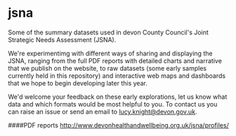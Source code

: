 # jsna
Some of the summary datasets used in devon County Council's Joint Strategic Needs Assessment (JSNA).

We're experimentimg with different ways of sharing and displaying the JSNA, ranging from the full PDF reports with detailed charts and narrative that we publish on the website, to raw datasets (some early samples currently held in this repository) and interactive web maps and dashboards that we hope to begin developing later this year.

We'd welcome your feedback on these early explorations, let us know what data and which formats would be most helpful to you. To contact us you can raise an issue or send an email to lucy.knight@devon.gov.uk.

####PDF reports
http://www.devonhealthandwellbeing.org.uk/jsna/profiles/
